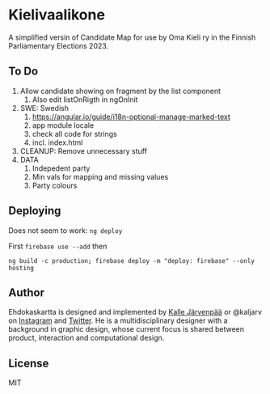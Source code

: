 # Kielivaalikone

A simplified versin of Candidate Map for use by Oma Kieli ry in the Finnish Parliamentary Elections 2023.


## To Do

1. Allow candidate showing on fragment by the list component
   1. Also edit listOnRigth in ngOnInit
2. SWE: Swedish
   1. https://angular.io/guide/i18n-optional-manage-marked-text
   2. app module locale
   3. check all code for strings
   4. incl. index.html
3. CLEANUP: Remove unnecessary stuff
4. DATA
   1. Indepedent party
   2. Min vals for mapping and missing values
   3. Party colours

## Deploying

Does not seem to work: `ng deploy`

First `firebase use --add` then

`ng build -c production; firebase deploy -m "deploy: firebase" --only hosting`

## Author

Ehdokaskartta is designed and implemented by [Kalle Järvenpää](http://kaljarv.com/) or @kaljarv on [Instagram](https://www.instagram.com/kaljarv/) and [Twitter](https://twitter.com/kaljarv). He is a multidisciplinary designer with a background in graphic design, whose current focus is shared between product, interaction and computational design.

## License

MIT